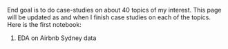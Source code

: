 End goal is to do case-studies on about 40 topics of my interest. This page will be updated as and when I finish case studies on each of the topics. Here is the first notebook:

1. EDA on Airbnb Sydney data
